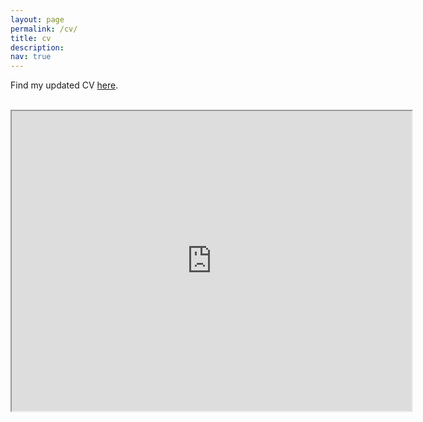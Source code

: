 ```yaml
---
layout: page
permalink: /cv/
title: cv
description: 
nav: true
---
```


Find my updated CV [here](https://katiana22.github.io/Katiana_Kontolati___Curriculum_Vitae.pdf).

<br/>

<iframe src="https://www.google.com/maps/d/embed?mid=1oVXIBYARco2Bx18jBN8PFvKfO0078t8&ehbc=2E312F" width="640" height="480"></iframe>
